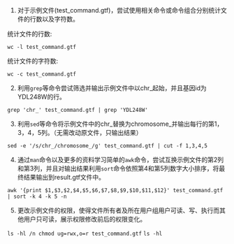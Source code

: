 1. 对于示例文件(test_command.gtf)，尝试使用相关命令或命令组合分别统计文件的行数以及字符数。

统计文件的行数:

`wc -l test_command.gtf`

统计文件的字符数:

`wc -c test_command.gtf`

2. 利用`grep`等命令尝试筛选并输出示例文件中以chr_起始，并且基因id为YDL248W的行。

`grep 'chr_' test_command.gtf | grep 'YDL248W'`

3. 利用`sed`等命令将示例文件中的chr_替换为chromosome_并输出每行的第1，3，4，5列。（无需改动原文件，只输出结果）

`sed -e '/s/chr_/chromosome_/g' test_command.gtf | cut -f 1,3,4,5`

4. 通过`man`命令以及更多的资料学习简单的`awk`命令，尝试互换示例文件的第2列和第3列，并且对输出结果利用`sort`命令依照第4和第5列数字大小排序，将最终结果输出到result.gtf文件中。

`awk '{print $1,$3,$2,$4,$5,$6,$7,$8,$9,$10,$11,$12}' test_command.gtf | sort -k 4 -k 5 -n`

5. 更改示例文件的权限，使得文件所有者及所在用户组用户可读、写、执行而其他用户只可读，展示权限修改前后的权限变化。

`ls -hl /n chmod ug=rwx,o=r test_command.gtf`
`ls -hl`